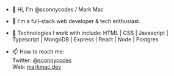 - 👋 Hi, I’m @sconnycodes / Mark Mac
- 👀 I'm a full-stack web developer & tech enthusiast.
- 🌱 Technologies I work with include: HTML | CSS | Javascript | Typescript | MongoDB | Express | React | Node | Postgres

- 📫 How to reach me:<br>
      Twitter: [@sconnycodes](https://twitter.com/SconnyCodes)<br>
      Web: [markmac.dev](https://markmac.dev)

<!---
sconnycodes/sconnycodes is a ✨ special ✨ repository because its `README.md` (this file) appears on your GitHub profile.
You can click the Preview link to take a look at your changes.
--->
